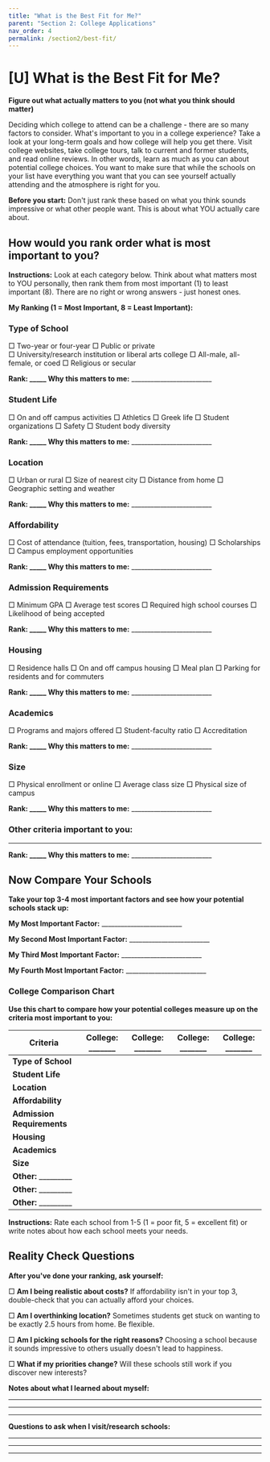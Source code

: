 ```yaml
---
title: "What is the Best Fit for Me?"
parent: "Section 2: College Applications"
nav_order: 4
permalink: /section2/best-fit/
---
```


# [U] What is the Best Fit for Me?

**Figure out what actually matters to you (not what you think should matter)**

Deciding which college to attend can be a challenge - there are so many factors to consider. What's important to you in a college experience? Take a look at your long-term goals and how college will help you get there. Visit college websites, take college tours, talk to current and former students, and read online reviews. In other words, learn as much as you can about potential college choices. You want to make sure that while the schools on your list have everything you want that you can see yourself actually attending and the atmosphere is right for you.

**Before you start:** Don't just rank these based on what you think sounds impressive or what other people want. This is about what YOU actually care about.

## How would you rank order what is most important to you?

**Instructions:** Look at each category below. Think about what matters most to YOU personally, then rank them from most important (1) to least important (8). There are no right or wrong answers - just honest ones.

**My Ranking (1 = Most Important, 8 = Least Important):**

### Type of School
□ Two-year or four-year
□ Public or private  
□ University/research institution or liberal arts college
□ All-male, all-female, or coed
□ Religious or secular

**Rank: _____ Why this matters to me:** _________________________

### Student Life  
□ On and off campus activities
□ Athletics
□ Greek life
□ Student organizations
□ Safety
□ Student body diversity

**Rank: _____ Why this matters to me:** _________________________

### Location
□ Urban or rural
□ Size of nearest city
□ Distance from home
□ Geographic setting and weather

**Rank: _____ Why this matters to me:** _________________________

### Affordability
□ Cost of attendance (tuition, fees, transportation, housing)
□ Scholarships
□ Campus employment opportunities

**Rank: _____ Why this matters to me:** _________________________

### Admission Requirements
□ Minimum GPA
□ Average test scores
□ Required high school courses
□ Likelihood of being accepted

**Rank: _____ Why this matters to me:** _________________________

### Housing
□ Residence halls
□ On and off campus housing
□ Meal plan
□ Parking for residents and for commuters

**Rank: _____ Why this matters to me:** _________________________

### Academics
□ Programs and majors offered
□ Student-faculty ratio
□ Accreditation

**Rank: _____ Why this matters to me:** _________________________

### Size
□ Physical enrollment or online
□ Average class size
□ Physical size of campus

**Rank: _____ Why this matters to me:** _________________________

### Other criteria important to you:
_________________________________________________

**Rank: _____ Why this matters to me:** _________________________

## Now Compare Your Schools

**Take your top 3-4 most important factors and see how your potential schools stack up:**

**My Most Important Factor:** _________________________

**My Second Most Important Factor:** _________________________

**My Third Most Important Factor:** _________________________

**My Fourth Most Important Factor:** _________________________

### College Comparison Chart

**Use this chart to compare how your potential colleges measure up on the criteria most important to you:**

| **Criteria** | **College:** _______ | **College:** _______ | **College:** _______ | **College:** _______ |
|--------------|---------------------|---------------------|---------------------|---------------------|
| **Type of School** | | | | |
| **Student Life** | | | | |
| **Location** | | | | |
| **Affordability** | | | | |
| **Admission Requirements** | | | | |
| **Housing** | | | | |
| **Academics** | | | | |
| **Size** | | | | |
| **Other:** _________ | | | | |
| **Other:** _________ | | | | |
| **Other:** _________ | | | | |

**Instructions:** Rate each school from 1-5 (1 = poor fit, 5 = excellent fit) or write notes about how each school meets your needs.

## Reality Check Questions

**After you've done your ranking, ask yourself:**

□ **Am I being realistic about costs?** If affordability isn't in your top 3, double-check that you can actually afford your choices.

□ **Am I overthinking location?** Sometimes students get stuck on wanting to be exactly 2.5 hours from home. Be flexible.

□ **Am I picking schools for the right reasons?** Choosing a school because it sounds impressive to others usually doesn't lead to happiness.

□ **What if my priorities change?** Will these schools still work if you discover new interests?

**Notes about what I learned about myself:**

_________________________________________________

_________________________________________________

_________________________________________________

**Questions to ask when I visit/research schools:**

_________________________________________________

_________________________________________________

_________________________________________________
